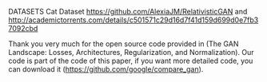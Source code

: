 DATASETS
 Cat Dataset https://github.com/AlexiaJM/RelativisticGAN and http://academictorrents.com/details/c501571c29d16d7f41d159d699d0e7fb37092cbd

Thank you very much for the open source code provided in (The GAN Landscape: Losses, Architectures, Regularization, and Normalization).
Our code is part of the code of this paper, if you want more detailed code, you can download it (https://github.com/google/compare_gan).
